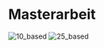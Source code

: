 # Masterarbeit
![10_based](https://user-images.githubusercontent.com/45913687/160580635-8fb246dd-a5ec-49e5-8aa1-d9c73a011fec.png)
![25_based](https://user-images.githubusercontent.com/45913687/160580789-6134ad9f-6595-4847-86d6-f3f87d830399.png)
